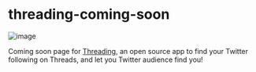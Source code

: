 # threading-coming-soon
![image](https://github.com/d4mr/threading-coming-soon/assets/16459486/3d4d8701-275c-4704-b6d4-99f0cdce9e79)

Coming soon page for [Threading](https://threading.depth.gg), an open source app to find your Twitter following on Threads, and let you Twitter audience find you!

